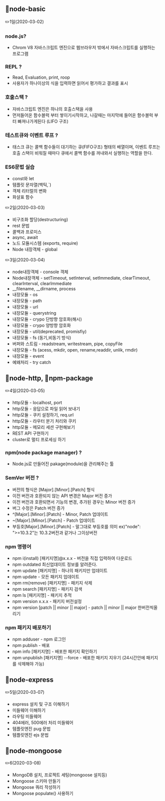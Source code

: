 ## 📂node-basic
✏️1일(2020-03-02)

### node.js?

- Chrom V8 자바스크립트 엔진으로 웹브라우저 밖에서 자바스크립트를 실행하는 프로그램

### REPL ?

- Read, Evaluation, print, roop
- 사용자가 하나이상의 식을 입력하면 읽어서 평가하고 결과를 표시

### 호출스택 ?

- 자바스크립트 엔진은 하나의 호출스택을 사용
- 먼저들어온 함수블럭 부터 쌓이기시작하고, 나갈때는 마지막에 들어온 함수블럭 부터 빠져나가게된다 (LIFO 구조)

### 테스트큐와 이벤트 루프 ?

- 태스크 큐는 콜백 함수들이 대기하는 큐(FIFO구조) 형태의 배열이며, 이벤트 루프는 호출 스택이 비워질 때마다 큐에서 콜백 함수를 꺼내와서 실행하는 역할을 한다.

### ES6문법 실습

- const와 let
- 템플릿 문자열(백틱,`)
- 객체 리터럴의 변화
- 화살표 함수

✏️2일(2020-03-03)

- 비구조화 할당(destructuring)
- rest 문법
- 콜백과 프로미스
- async, await
- 노드 모듈시스템 (exports, require)
- Node 내장객체 - global

✏️3일(2020-03-04)

- node내장객체 - console 객체
- Node내장객체 - setTimeout, setInterval, setImmediate, clearTimeout, clearInterval, clearImmediate
- __filename, __dirname, process
- 내장모듈 - os
- 내장모듈 - path
- 내장모듈 - url
- 내장모듈 - querystring
- 내장모듈 - crypo 단방향 암호화(해시)
- 내장모듈 - crypo 양방향 암호화
- 내장모듈 - util(deprecated, promisfiy)
- 내장모듈 - fs (동기,비동기 방식)
- 버퍼와 스트림 - readstream, writestream, pipe, copyFile
- 내장모듈 - fs (acess, mkdir, open, rename,readdir, unlik, rmdir)
- 내장모듈 - event
- 예왜처리 - try catch
## 📂node-http, 📂npm-package
✏️4일(2020-03-05)
- http모듈 - localhost, port
- http모듈 - 응답으로 파일 읽어 보내기
- http모듈 - 쿠키 설정하기, req.url
- http모듈 - 라우터 분기 처리와 쿠키
- http모듈 - 메모리 세션 구현해보기
- REST API 구현하기
- cluster로 멀티 프로세싱 하기

### npm(node package manager) ?

-  Node.js로 만들어진 pakage(module)을 관리해주는 툴

### SemVer 버전 ?

- 버전의 형식은 [Major].[Minor].[Patch] 형식
- 이전 버전과 호환되지 않는 API 변경은 Major 버전 증가
- 이전 버전과 호환되면서 기능의 변경, 추가된 경우는 Minor 버전 증가
- 버그 수정은 Patch 버전 증가
- ^[Major].[Minor].[Patch]  - Minor, Patch 업데이트
- ~[Major].[Minor].[Patch]  - Patch 업데이트
- 부등호[Major].[Minor].[Patch] - 말그대로 부등호를 의미 ex)"node": ">=10.3.2"는 10.3.2버전과 같거나 그이상버전

### npm 명령어
- npm i(install) [패키지명]@x.x.x  - 버전을 직접 입력하여 다운로드
- npm outdated 최신업데이트 정보를 알려준다.
- npm update [패키지명] - 하나의 패키지만 업데이트
- npm update - 모든 패키지 업데이트
- npm rm(remove) [패키지명] - 패키지 삭제
- npm search [패키지명] - 패키지 검색
- npm ls [패키지명] - 패키지 추적
- npm version x.x.x - 패키지 버전설정
- npm version [patch || minor || major] - patch || minor || major 한버전씩올리기

### npm 패키지 배포하기
- npm adduser - npm 로그인
- npm publish - 배포
- npm info [패키지명] - 배포한 패키지 확인하기
- npm unpublish [패키지명] --force - 배포한 패키지 지우기 (24시간안에 패키지를 삭제해야 가능)

## 📂node-express
✏️5일(2020-03-07)
- express 설치 및 구조 이해하기
- 미들웨어 이해하기
- 라우팅 미들웨어
- 404에러, 500에러 처리 미들웨어 
- 템플릿엔진 pug 문법
- 템플릿엔진 ejs 문법

## 📂node-mongoose
✏️6(2020-03-08)
- MongoDB 설치, 프로젝트 세팅(mongoose 설치등)
- Mongoose 스키마 만들기
- Mongoose 쿼리 작성하기
- Mongoose populate() 사용하기
